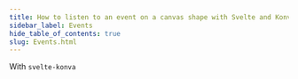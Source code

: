 ```yaml
---
title: How to listen to an event on a canvas shape with Svelte and Konva?
sidebar_label: Events
hide_table_of_contents: true
slug: Events.html
---
```


With `svelte-konva`
